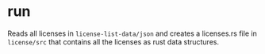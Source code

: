 # run

Reads all licenses in `license-list-data/json` and creates a licenses.rs file
in `license/src` that contains all the licenses as rust data structures.
